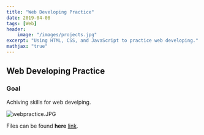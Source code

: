 ```yaml
---
title: "Web Developing Practice"
date: 2019-04-08
tags: [Web]
header:
    image: "/images/projects.jpg"
excerpt: "Using HTML, CSS, and JavaScript to practice web developing."
mathjax: "true"
---
```

## Web Developing Practice
### Goal
Achiving skills for web develping.

<img src="{{ site.url }}{{ site.baseurl }}/images/webpractice.JPG" alt="webpractice.JPG">

Files can be found **here** [link](https://github.com/limdata/files).